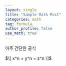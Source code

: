 ```yaml
---
layout: single
title: "Sample Math Post"
categories: math
tag: formula
author_profile: false
use_math: true
---
```


아주 간단한 공식

$\[ x^n + y^n = z^n \]$

